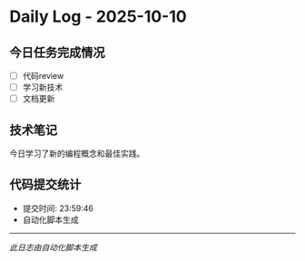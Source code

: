 # Daily Log - 2025-10-10

## 今日任务完成情况
- [ ] 代码review
- [ ] 学习新技术
- [ ] 文档更新

## 技术笔记
今日学习了新的编程概念和最佳实践。

## 代码提交统计
- 提交时间: 23:59:46
- 自动化脚本生成

---
*此日志由自动化脚本生成*
